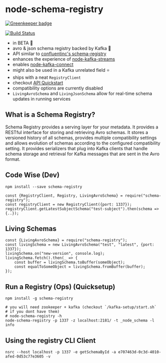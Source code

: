 # node-schema-registry

[![Greenkeeper badge](https://badges.greenkeeper.io/nodefluent/schema-registry.svg)](https://greenkeeper.io/)

[![Build Status](https://travis-ci.org/nodefluent/schema-registry.svg?branch=master)](https://travis-ci.org/nodefluent/schema-registry)

- in BETA :seedling:
- avro & json schema registry backed by Kafka :octopus:
- API similar to [confluentinc's schema-registry](https://github.com/confluentinc/schema-registry)
- enhances the experience of [node-kafka-streams](https://github.com/nodefluent/kafka-streams)
- enables [node-kafka-connect](https://github.com/nodefluent/kafka-connect)
- might also be used in a Kafka unrelated field :star:
- ships with a neat `RegistryClient`
- checkout [API Quickstart](docs/api.md)
- compatibility options are currently disabled
- `LivingAvroSchema` and `LivingJsonSchema` allow for real-time schema updates
in running services

## What is a Schema Registry?

Schema Registry provides a serving layer for your metadata. It provides a
RESTful interface for storing and retrieving Avro schemas. It stores a versioned
history of all schemas, provides multiple compatibility settings and allows
evolution of schemas according to the configured compatibility setting. It
provides serializers that plug into Kafka clients that handle schema storage and
retrieval for Kafka messages that are sent in the Avro format.

## Code Wise (Dev)

```
npm install --save schema-registry
```

```es6
const {RegistryClient, Registry, LivingAvroSchema} = require("schema-registry");
const registryClient = new RegistryClient({port: 1337});
registryClient.getLatestSubjectSchema("test-subject").then(schema => {..});
```

## Living Schemas

```es6
const {LivingAvroSchema} = require("schema-registry");
const livingSchema = new LivingAvroSchema("test", "latest", {port: 1337});
livingSchema.on("new-version", console.log);
livingSchema.fetch().then(_ => {
    const buffer = livingSchema.toBuffer(someObject);
    const equalToSomeObject = livingSchema.fromBuffer(buffer);
});
```

## Run a Registry (Ops) (Quicksetup)

```
npm install -g schema-registry
```

```
# you will need zookeeper + kafka (checkout `/kafka-setup/start.sh`
# if you dont have them)
# node-schema-registry -h
node-schema-registry -p 1337 -z localhost:2181/ -t _node_schema -l info
```

## Using the registry CLI Client
```
nsrc --host localhost -p 1337 -e getSchemaById -a e707463d-0c3d-4010-afed-0d53c77e3605 -v
```
